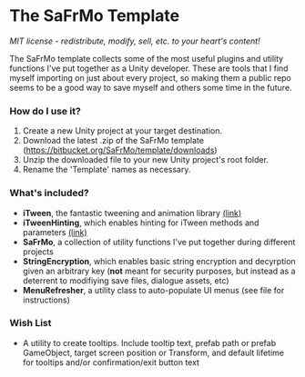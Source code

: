 # The SaFrMo Template #

*MIT license - redistribute, modify, sell, etc. to your heart's content!*

The SaFrMo template collects some of the most useful plugins and utility functions I've put together as a Unity developer. These are tools that I find myself importing on just about every project, so making them a public repo seems to be a good way to save myself and others some time in the future.

### How do I use it? ###
1. Create a new Unity project at your target destination.
2. Download the latest .zip of the SaFrMo template (https://bitbucket.org/SaFrMo/template/downloads)
3. Unzip the downloaded file to your new Unity project's root folder.
4. Rename the 'Template' names as necessary.

### What's included? ###
* **iTween**, the fantastic tweening and animation library [(link)](https://www.assetstore.unity3d.com/en/#!/content/84)
* **iTweenHinting**, which enables hinting for iTween methods and parameters [(link)](http://blog.almostlogical.com/2010/09/13/itween-parameter-code-hinting/)
* **SaFrMo**, a collection of utility functions I've put together during different projects
* **StringEncryption**, which enables basic string encryption and decyrption given an arbitrary key (**not** meant for security purposes, but instead as a deterrent to modifiying save files, dialogue assets, etc)
* **MenuRefresher**, a utility class to auto-populate UI menus (see file for instructions)

### Wish List ###
* A utility to create tooltips. Include tooltip text, prefab path or prefab GameObject, target screen position or Transform, and default lifetime for tooltips and/or confirmation/exit button text